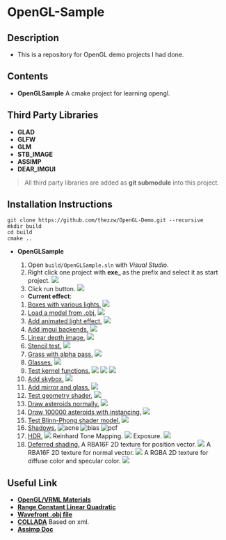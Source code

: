 # __OpenGL-Sample__
## __Description__
* This is a repository for OpenGL demo projects I had done.

## __Contents__
* __OpenGLSample__ A cmake project for learning opengl.

## __Third Party Libraries__
* __GLAD__
* __GLFW__
* __GLM__
* __STB_IMAGE__
* __ASSIMP__
* __DEAR_IMGUI__
> All third party libraries are added as __git submodule__ into this project.

## __Installation Instructions__
```
git clone https://github.com/thezzw/OpenGL-Demo.git --recursive
mkdir build
cd build
cmake ..
```
* __OpenGLSample__

    1. Open `build/OpenGLSample.sln` with _Visual Studio_.
    2. Right click one project with **exe_** as the prefix  and select it as start project.
    ![](assets/readme/vs_config_0.png)
    3. Click run button.
    ![](assets/readme/vs_effect_material.gif)
    * __Current effect__:
    1. [Boxes with various lights.](assets/readme/boxes_with_lights.mp4)
    ![](assets/readme/boxes_with_lights.png)
    2. [Load a model from .obj.](assets/readme/model_load.mp4)
    ![](assets/readme/model_load.png)
    3. [Add animated light effect.](assets/readme/animation_light.mp4)
    ![](assets/readme/animation_light.png)
    4. [Add imgui backends.]()
    ![](assets/readme/imgui_demo.png)
    5. [Linear depth image.]()
    ![](assets/readme/linear_depth.png)
    6. [Stencil test.]()
    ![](assets/readme/two_boxes.png)
    6. [Grass with alpha pass.]()
    ![](assets/readme/grass.png)
    6. [Glasses.]()
    ![](assets/readme/glass.png)
    7. [Test kernel functions.]()
    ![](assets/readme/kernel_sharpen.png)
    ![](assets/readme/kernel_blur.png)
    ![](assets/readme/kernel_edge_detection.png)
    8. [Add skybox.]()
    ![](assets/readme/skybox.png)
    9. [Add mirror and glass.]()
    ![](assets/readme/mirror_glass.png)
    10. [Test geometry shader.]()
    ![](assets/readme/geometry_shader_point_house.png)
    11. [Draw asteroids normally.]()
    ![](assets/readme/normal_belt.png)
    12. [Draw 100000 asteroids with instancing.]()
    ![](assets/readme/instance_100000_belt.png)
    13. [Test Blinn-Phong shader model.]()
    ![](assets/readme/blinn_phong.png)
    14. [Shadows.]()
    ![acne](assets/readme/shadow_acne.png)
    ![bias](assets/readme/shadow_bias.png)
    ![pcf](assets/readme/shadow_pcf.png)
    15. [HDR.]()
    ![](assets/readme/ldr.png)
    Reinhard Tone Mapping.
    ![](assets/readme/hdr_reinhard.png)
    Exposure.
    ![](assets/readme/hdr_exposure_0.1.png)
    16. [Deferred shading.]()
    A RBA16F 2D texture for position vector.
    ![](assets/readme/gbuffer_pos.png)
    A RBA16F 2D texture for normal vector.
    ![](assets/readme/gbuffer_normal.png)
    A RGBA 2D texture for diffuse color and specular color.
    ![](assets/readme/gbuffer_32lights.png)

## __Useful Link__
* [__OpenGL/VRML Materials__](http://devernay.free.fr/cours/opengl/materials.html)
* [__Range Constant Linear Quadratic__](http://www.ogre3d.org/tikiwiki/tiki-index.php?page=-Point+Light+Attenuation)
* [__Wavefront .obj file__](http://en.wikipedia.org/wiki/Wavefront_.obj_file)
* [__COLLADA__](http://en.wikipedia.org/wiki/COLLADA) Based on xml.
* [__Assimp Doc__](http://assimp.sourceforge.net/lib_html/postprocess_8h.html)
